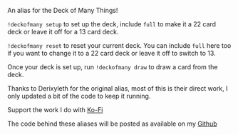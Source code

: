 An alias for the Deck of Many Things!
 
`!deckofmany setup` to set up the deck, include `full` to make it a 22 card deck or leave it off for a 13 card deck.
 
`!deckofmany reset` to reset your current deck.  You can include `full` here too if you want to change it to a 22 card deck or leave it off to switch to 13.
 
Once your deck is set up, run `!deckofmany draw` to draw a card from the deck.
 
Thanks to Derixyleth for the original alias, most of this is their direct work, I only updated a bit of the code to keep it running.
 

Support the work I do with [Ko-Fi](https://ko-fi.com/thereverendb)
 
The code behind these aliases will be posted as available on my [Github](https://github.com/TheReverendB/avrae-aliases)